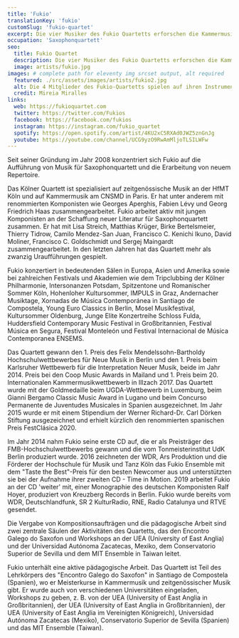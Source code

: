 ```yaml
---
title: 'Fukio'
translationKey: 'fukio'
customSlug: 'fukio-quartet'
excerpt: Die vier Musiker des Fukio Quartetts erforschen die Kammermusik für Saxophon und treten in wichtigen Konzertsälen in Spanien, Deutschland, England und China auf.
occupation: 'Saxophonquartett'
seo:
  title: Fukio Quartet
  description: Die vier Musiker des Fukio Quartetts erforschen die Kammermusik für Saxophon und treten in wichtigen Konzertsälen in Spanien, Deutschland, England und China auf.
  image: artists/fukio.jpg
images: # complete path for eleventy img srcset output, alt required
  featured: ./src/assets/images/artists/fukio2.jpg
  alt: Die 4 Mitglieder des Fukio-Quartetts spielen auf ihren Instrumenten
  credit: Mireia Miralles
links:
  web: https://fukioquartet.com
  twitter: https://twitter.com/Fukios
  facebook: https://facebook.com/fukios
  instagram: https://instagram.com/fukio_quartet
  spotify: https://open.spotify.com/artist/4KU2xC5RXAd0JWZ5znGnJg
  youtube: https://youtube.com/channel/UCG9yzO9RwAmMljoTLSILWFw
---
```


Seit seiner Gründung im Jahr 2008 konzentriert sich Fukio auf die Aufführung von Musik für Saxophonquartett und die Erarbeitung von neuem Repertoire.

Das Kölner Quartett ist spezialisiert auf zeitgenössische Musik an der HfMT Köln und auf Kammermusik am CNSMD in Paris. Er hat unter anderem mit renommierten Komponisten wie Georges Aperghis, Fabien Lévy und Georg Friedrich Haas zusammengearbeitet. Fukio arbeitet aktiv mit jungen Komponisten an der Schaffung neuer Literatur für Saxophonquartett zusammen. Er hat mit Lisa Streich, Matthias Krüger, Birke Bertelsmeier, Thierry Tidrow, Camilo Mendez-San Juan, Francisco C. Kenichi Ikuno, David Moliner, Francisco C. Goldschmidt und Sergej Maingardt zusammengearbeitet. In den letzten Jahren hat das Quartett mehr als zwanzig Uraufführungen gespielt.

Fukio konzertiert in bedeutenden Sälen in Europa, Asien und Amerika sowie bei zahlreichen Festivals und Akademien wie dem Tripclubbing der Kölner Philharmonie, Intersonanzen Potsdam, Spitzentone und Romanischer Sommer Köln, Hohenloher Kultursommer, IMPULS in Graz, Andernacher Musiktage, Xornadas de Música Contemporánea in Santiago de Compostela, Young Euro Classics in Berlin, Mosel Musikfestival, Kultursommer Oldenburg, Junge Elite Konzertreihe Schloss Fulda, Huddersfield Contemporary Music Festival in Großbritannien, Festival Música en Segura, Festival Monteleón und Festival Internacional de Música Contemporanea ENSEMS.

Das Quartett gewann den 1. Preis des Felix Mendelssohn-Bartholdy Hochschulwettbewerbes für Neue Musik in Berlin und den 1. Preis beim Karlsruher Wettbewerb für die Interpretation Neuer Musik, beide im Jahr 2014. Preis bei den Coop Music Awards in Mailand und 1. Preis beim 20. Internationalen Kammermusikwettbewerb in Illzach 2017. Das Quartett wurde mit der Goldmedaille beim UGDA-Wettbewerb in Luxemburg, beim Gianni Bergamo Classic Music Award in Lugano und beim Concurso Permanente de Juventudes Musicales in Spanien ausgezeichnet. Im Jahr 2015 wurde er mit einem Stipendium der Werner Richard-Dr. Carl Dörken Stiftung ausgezeichnet und erhielt kürzlich den renommierten spanischen Preis FestClásica 2020.

Im Jahr 2014 nahm Fukio seine erste CD auf, die er als Preisträger des FMB-Hochschulwettbewerbs gewann und die vom Tonmeisterinstitut UdK Berlin produziert wurde. 2016 zeichneten der WDR, Ars Produktion und die Förderer der Hochschule für Musik und Tanz Köln das Fukio Ensemble mit dem "Taste the Best"-Preis für den besten Newcomer aus und unterstützten sie bei der Aufnahme ihrer zweiten CD - Time in Motion. 2019 arbeitet Fukio an der CD 'weiter' mit, einer Monographie des deutschen Komponisten Ralf Hoyer, produziert von Kreuzberg Records in Berlin. Fukio wurde bereits vom WDR, Deutschlandfunk, SR 2 KulturRadio, RNE, Radio Catalunya und RTVE gesendet.

Die Vergabe von Kompositionsaufträgen und die pädagogische Arbeit sind zwei zentrale Säulen der Aktivitäten des Quartetts, das den Encontro Galego do Saxofon und Workshops an der UEA (University of East Anglia) und der Universidad Autónoma Zacatecas, Mexiko, dem Conservatorio Superior de Sevilla und dem MIT Ensemble in Taiwan leitet.

Fukio unterhält eine aktive pädagogische Arbeit. Das Quartett ist Teil des Lehrkörpers des "Encontro Galego do Saxofon" in Santiago de Compostela (Spanien), wo er Meisterkurse in Kammermusik und zeitgenössischer Musik gibt. Er wurde auch von verschiedenen Universitäten eingeladen, Workshops zu geben, z. B. von der UEA (University of East Anglia in Großbritannien), der UEA (University of East Anglia in Großbritannien), der UEA (University of East
Anglia im Vereinigten Königreich), Universidad Autónoma Zacatecas (Mexiko), Conservatorio Superior de Sevilla (Spanien) und das MIT Ensemble (Taiwan).
